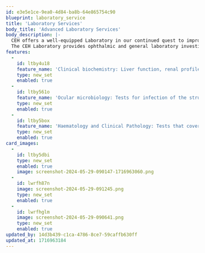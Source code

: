 ```yaml
---
id: e3e5e1ce-9ea0-4d84-ba8b-64e865754c90
blueprint: laboratory_service
title: 'Laboratory Services'
body_title: 'Advanced Laboratory Services'
body_description: |-
  CEH offers a well-equipped Laboratory in our continued quest to improve eye care diagnostics and treatment in Eastern Africa. The team at our Laboratory are highly trained in the latest diagnostic techniques. This aids in early detection, which in turn enables us to provide timely and fitting treatment.
  The CEH Laboratory provides ophthalmic and general laboratory investigations required for patient care.
features:
  -
    id: ltby4u18
    feature_name: 'Clinical biochemistry: Liver function, renal profile, diabetic profile, lipid profile, thyroid profile, and electrolytes analysis, etc.'
    type: new_set
    enabled: true
  -
    id: ltby561o
    feature_name: 'Ocular microbiology: Tests for infection of the structures of the eye, be it from trauma, disease, etc.'
    type: new_set
    enabled: true
  -
    id: ltby5box
    feature_name: 'Haematology and Clinical Pathology: Tests that cover blood tests and bodily tissues.'
    type: new_set
    enabled: true
card_images:
  -
    id: ltby5dbi
    type: new_set
    enabled: true
    image: screenshot-2024-05-29-090147-1716963060.png
  -
    id: lwrfh87n
    image: screenshot-2024-05-29-091245.png
    type: new_set
    enabled: true
  -
    id: lwrfhglm
    image: screenshot-2024-05-29-090641.png
    type: new_set
    enabled: true
updated_by: 14d3b439-c1ca-4786-8ce7-59caffb630ff
updated_at: 1716963184
---
```

